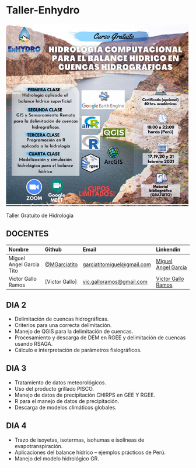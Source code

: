 # Taller-Enhydro
<img src="https://github.com/Mgarciatito/Taller-Enhydro/blob/master/DIA_2/Panel.jpg" width="500">

Taller Gratuito de Hidrologia

## DOCENTES
| Nombre                  | Github        |  Email         | Linkendin |
|:--------------------    |:--------------| :--------------| :---------|
| Miguel Angel Garcia Tito | [@MGarciatito](https://github.com/Mgarciatito)| garciatitomiguel@gmail.com | [Miguel Angel Garcia](https://www.linkedin.com/in/garciatitomiguelangel/)|
| Victor Gallo Ramos | [Victor Gallo] | vic.galloramos@gmail.com | [Victor Gallo Ramos](https://www.linkedin.com/in/victor-gallo-ramos-84b85aa2/)|

## DIA 2
- Delimitación de cuencas hidrográficas.
- Criterios para una correcta delimitación.
- Manejo de QGIS para la delimitación de cuencas.
- Procesamiento y descarga de DEM en RGEE y delimitación de cuencas usando RSAGA.
- Cálculo e interpretación de parámetros fisiográficos.

## DIA 3
- Tratamiento de datos meteorológicos.
- Uso del producto grillado PISCO.
- Manejo de datos de precipitación CHIRPS en GEE Y RGEE.
- R para el manejo de datos de precipitación.
- Descarga de modelos climáticos globales.

## DIA 4
- Trazo de isoyetas, isotermas, isohumas e isolíneas de evapotranspiración.
- Aplicaciones del balance hídrico – ejemplos prácticos de Perú.
- Manejo del modelo hidrológico GR.
